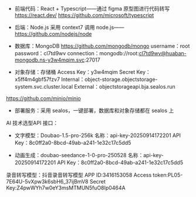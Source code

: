 - 前端代码：React + Typescript——通过 figma 原型图进行代码转写
https://react.dev/
https://github.com/microsoft/typescript


- 后端：Node.js
采用 context7 调用 node.js——https://github.com/nodejs/node

- 数据库：MongoDB
https://github.com/mongodb/mongo
username：root
password：cl7td9wv
connection：mongodb://root:cl7td9wv@huaban-mongodb.ns-y3w4mqim.svc:27017



- 对象存储：存储桶
Access Key：y3w4mqim
Secret Key：x5ff4m4gbf57fzv7
Internal：object-storage.objectstorage-system.svc.cluster.local
External：objectstorageapi.bja.sealos.run

https://github.com/minio/minio
- 部署服务：采用 sealos，一键部署，数据库和对象存储都在 sealos 上

AI 技术选型API 接口：

- 文字模型：Doubao-1.5-pro-256k
名称：api-key-20250914172201
API Key：8c0ff2a0-8bcd-49ab-a241-1e32c17c5dd5


- 动画生成：doubao-seedance-1-0-pro-250528
名称：api-key-20250914172201
API Key：8c0ff2a0-8bcd-49ab-a241-1e32c17c5dd5

录音转写模型：抖音录音转写模型
APP ID:3416153058
Access token:PL05-7E64U-5vXpw3k6sbH6_37ijBmV8
Secret Key:Z4pwWYh7w0eY3msMTMUN5fuO8Ip0464A


